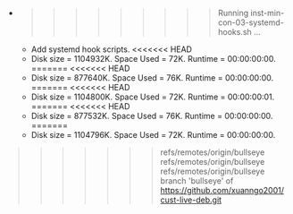 * >>>>>>>>> Running inst-min-con-03-systemd-hooks.sh ...
  * Add systemd hook scripts.
<<<<<<< HEAD
  * Disk size = 1104932K. Space Used = 72K. Runtime = 00:00:00:00.
=======
<<<<<<< HEAD
  * Disk size = 877640K. Space Used = 76K. Runtime = 00:00:00:00.
=======
<<<<<<< HEAD
  * Disk size = 1104800K. Space Used = 72K. Runtime = 00:00:00:01.
=======
<<<<<<< HEAD
  * Disk size = 877532K. Space Used = 76K. Runtime = 00:00:00:00.
=======
  * Disk size = 1104796K. Space Used = 72K. Runtime = 00:00:00:00.
>>>>>>> refs/remotes/origin/bullseye
>>>>>>> refs/remotes/origin/bullseye
>>>>>>> refs/remotes/origin/bullseye
>>>>>>> branch 'bullseye' of https://github.com/xuanngo2001/cust-live-deb.git
